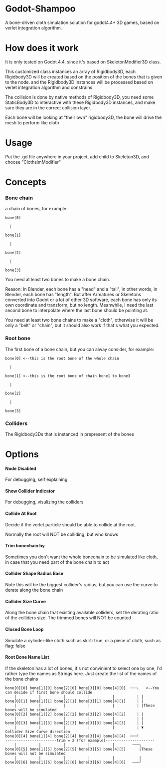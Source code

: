 # Godot-Shampoo

 A bone-driven cloth simulation solution for godot4.4+ 3D games, based on verlet integration algorithm.

# How does it work

It is only tested on Godot 4.4, since it's based on SkeletonModifier3D class.

This customized class instances an array of Rigidbody3D, each Rigidbody3D will be created based on the position of the bones that is given to the node. and the Rigidbody3D instances will be processed based on verlet integration algorithm and constrains. 

The collision is done by native methods of Rigidbody3D, you need some StaticBody3D to interactive with these Rigidbody3D instances, and make sure they are in the correct collision layer. 

Each bone  will be looking at "their own" rigidbody3D, the bone will drive the mesh to perform like cloth

# Usage

Put the .gd file anywhere in your project, add child to Skeleton3D, and choose "ClothsimModifier"

# Concepts

### Bone chain

a chain of bones, for example:

```
bone[0]

  |

bone[1]

  |

bone[2]

  |

bone[3]
```

You need at least two bones to make a bone chain. 

Reason: In Blender, each bone has a "head" and a "tail",  in other words, in Blender, each bone has "length". But after Armatures or Skeletons converted into Godot or a lot of other 3D software, each bone has only its own coordinate and transform, but no length. Meanwhile, I need the last second bone to interpolate where the last bone should be pointing at.

You need at least two bone chains to make a "cloth", otherwise it will be only a "belt" or "chain", but it should also work if that's what you expected.

### Root bone

The first bone of a bone chain, but you can alway consider, for example:

```
bone[0] <--this is the root bone of the whole chain

  |

bone[1] <--this is the root bone of chain bone1 to bone3

  |

bone[2]

  |

bone[3]
```

### Colliders

The Rigidbody3Ds that is instanced in prepresent of the bones

# 

# Options

#### Node Disabled

For debugging, self explaining

#### Show Collider Indicator

For debugging, visulizing the colliders

#### Collide At Root

Decide if the verlet particle should be able to collide at the root.

Normally the root will NOT be colliding, but who knows

#### Trim bonechain by

Sometimes you don't want the whole bonechain to be simulated like cloth, in case that you need part of the bone chain to act

#### Collider Shape Radius Base

Note this will be the biggest collider's radius, but you can use the curve to derate along the bone chain

#### Collider Size Curve

Along the bone chain that existing available colliders, set the derating ratio of the colliders size. The trimmed bones will NOT be counted

#### Closed Bone Loop

Simulate a cylinder-like cloth such as skirt: true, or a piece of cloth, such as flag: false

#### Root Bone Name List

If the skeleton has a lot of bones, it's not convinient to select one by one, I'd rather type the names as Strings here. Just create the list of the names of the bone chains

```
bone[0][0] bone[1][0] bone[2][0] bone[3][0] bone[4][0]  ───┐   <--You can decide if first bone should collide
    |          |          |          |          |          | |
bone[0][1] bone[1][1] bone[2][1] bone[3][1] bone[4][1]     | |
    |          |          |          |          |          | |These bones will be simulated
bone[0][2] bone[1][2] bone[2][2] bone[3][2] bone[4][2]     | |   
    |          |          |          |          |          | |  
bone[0][3] bone[1][3] bone[2][3] bone[3][3] bone[4][3]     | | 
    |          |          |          |          |          | ▼ Collider Size Curve direction
bone[0][4] bone[1][4] bone[2][4] bone[3][4] bone[4][4]  ───┘ 
-----------------------trim = 2 (for example)----------------------
    |          |          |          |          |        ───┐
bone[0][5] bone[1][5] bone[2][5] bone[3][5] bone[4][5]      |These bones will not be simulated
    |          |          |          |          |           |
bone[0][6] bone[1][6] bone[2][6] bone[3][6] bone[4][6]   ───┘  
```
